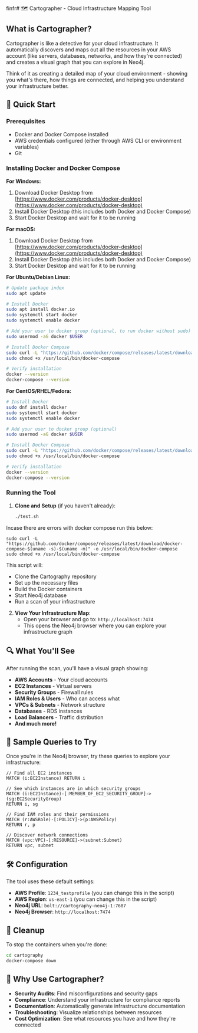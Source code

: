 finfr# 🗺️ Cartographer - Cloud Infrastructure Mapping Tool

## What is Cartographer?

Cartographer is like a detective for your cloud infrastructure. It automatically discovers and maps out all the resources in your AWS account (like servers, databases, networks, and how they're connected) and creates a visual graph that you can explore in Neo4j.

Think of it as creating a detailed map of your cloud environment - showing you what's there, how things are connected, and helping you understand your infrastructure better.

## 🚀 Quick Start

### Prerequisites
- Docker and Docker Compose installed
- AWS credentials configured (either through AWS CLI or environment variables)
- Git

### Installing Docker and Docker Compose

**For Windows:**
1. Download Docker Desktop from [https://www.docker.com/products/docker-desktop](https://www.docker.com/products/docker-desktop)
2. Install Docker Desktop (this includes both Docker and Docker Compose)
3. Start Docker Desktop and wait for it to be running

**For macOS:**
1. Download Docker Desktop from [https://www.docker.com/products/docker-desktop](https://www.docker.com/products/docker-desktop)
2. Install Docker Desktop (this includes both Docker and Docker Compose)
3. Start Docker Desktop and wait for it to be running

**For Ubuntu/Debian Linux:**
```bash
# Update package index
sudo apt update

# Install Docker
sudo apt install docker.io
sudo systemctl start docker
sudo systemctl enable docker

# Add your user to docker group (optional, to run docker without sudo)
sudo usermod -aG docker $USER

# Install Docker Compose
sudo curl -L "https://github.com/docker/compose/releases/latest/download/docker-compose-$(uname -s)-$(uname -m)" -o /usr/local/bin/docker-compose
sudo chmod +x /usr/local/bin/docker-compose

# Verify installation
docker --version
docker-compose --version
```

**For CentOS/RHEL/Fedora:**
```bash
# Install Docker
sudo dnf install docker
sudo systemctl start docker
sudo systemctl enable docker

# Add your user to docker group (optional)
sudo usermod -aG docker $USER

# Install Docker Compose
sudo curl -L "https://github.com/docker/compose/releases/latest/download/docker-compose-$(uname -s)-$(uname -m)" -o /usr/local/bin/docker-compose
sudo chmod +x /usr/local/bin/docker-compose

# Verify installation
docker --version
docker-compose --version
```

### Running the Tool

1. **Clone and Setup** (if you haven't already):
   ```bash
   ./test.sh
   ```

Incase there are errors with docker compose run this below: 

```
sudo curl -L "https://github.com/docker/compose/releases/latest/download/docker-compose-$(uname -s)-$(uname -m)" -o /usr/local/bin/docker-compose
sudo chmod +x /usr/local/bin/docker-compose
```

   This script will:
   - Clone the Cartography repository
   - Set up the necessary files
   - Build the Docker containers
   - Start Neo4j database
   - Run a scan of your infrastructure

2. **View Your Infrastructure Map**:
   - Open your browser and go to: `http://localhost:7474`
   - This opens the Neo4j browser where you can explore your infrastructure graph

## 🔍 What You'll See

After running the scan, you'll have a visual graph showing:
- **AWS Accounts** - Your cloud accounts
- **EC2 Instances** - Virtual servers
- **Security Groups** - Firewall rules
- **IAM Roles & Users** - Who can access what
- **VPCs & Subnets** - Network structure
- **Databases** - RDS instances
- **Load Balancers** - Traffic distribution
- **And much more!**

## 🎯 Sample Queries to Try

Once you're in the Neo4j browser, try these queries to explore your infrastructure:

```cypher
// Find all EC2 instances
MATCH (i:EC2Instance) RETURN i

// See which instances are in which security groups
MATCH (i:EC2Instance)-[:MEMBER_OF_EC2_SECURITY_GROUP]->(sg:EC2SecurityGroup) 
RETURN i, sg

// Find IAM roles and their permissions
MATCH (r:AWSRole)-[:POLICY]->(p:AWSPolicy) 
RETURN r, p

// Discover network connections
MATCH (vpc:VPC)-[:RESOURCE]->(subnet:Subnet) 
RETURN vpc, subnet
```

## 🛠️ Configuration

The tool uses these default settings:
- **AWS Profile**: `1234_testprofile` (you can change this in the script)
- **AWS Region**: `us-east-1` (you can change this in the script)
- **Neo4j URL**: `bolt://cartography-neo4j-1:7687`
- **Neo4j Browser**: `http://localhost:7474`

## 🧹 Cleanup

To stop the containers when you're done:
```bash
cd cartography
docker-compose down
```

## 🤔 Why Use Cartographer?

- **Security Audits**: Find misconfigurations and security gaps
- **Compliance**: Understand your infrastructure for compliance reports
- **Documentation**: Automatically generate infrastructure documentation
- **Troubleshooting**: Visualize relationships between resources
- **Cost Optimization**: See what resources you have and how they're connected



